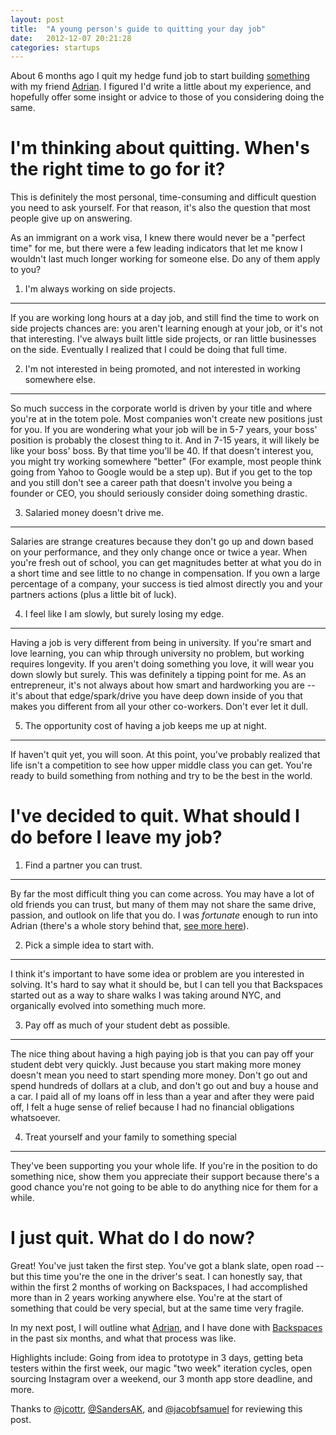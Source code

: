 ```yaml
---
layout: post
title:  "A young person's guide to quitting your day job"
date:   2012-12-07 20:21:28
categories: startups
---
```


About 6 months ago I quit my hedge fund job to start building <a href="http://backspac.es" target="_blank">something</a> with my friend <a href="http://twitter.com/SandersAK">Adrian</a>. I figured I'd write a little about my experience, and hopefully offer some insight or advice to those of you considering doing the same.

I'm thinking about quitting. When's the right time to go for it?
=================================================================

This is definitely the most personal, time-consuming and difficult question you need to ask yourself. For that reason, it's also the question that most people give up on answering.

As an immigrant on a work visa, I knew there would never be a "perfect time" for me, but there were a few leading indicators that let me know I wouldn't last much longer working for someone else. Do any of them apply to you?
  
1) I'm always working on side projects.
----------------------------------------

If you are working long hours at a day job, and still find the time to work on side projects chances are: you aren't learning enough at your job, or it's not that interesting. I've always built little side projects, or ran little businesses on the side. Eventually I realized that I could be doing that full time.

2) I'm not interested in being promoted, and not interested in working somewhere else.
---------------------------------------------------------------------------------------

So much success in the corporate world is driven by your title and where you're at in the totem pole. Most companies won't create new positions just for you. If you are wondering what your job will be in 5-7 years, your boss' position is probably the closest thing to it. And in 7-15 years, it will likely be like your boss' boss. By that time you'll be 40. If that doesn't interest you, you might try working somewhere "better" (For example, most people think going from Yahoo to Google would be a step up). But if you get to the top and you still don't see a career path that doesn't involve you being a founder or CEO, you should seriously consider doing something drastic.

3) Salaried money doesn't drive me.
-----------------------------------

Salaries are strange creatures because they don't go up and down based on your performance, and they only change once or twice a year. When you're fresh out of school, you can get magnitudes better at what you do in a short time and see little to no change in compensation. If you own a large percentage of a company, your success is tied almost directly you and your partners actions (plus a little bit of luck).

4) I feel like I am slowly, but surely losing my edge.
--------------------------------------------------------

Having a job is very different from being in university. If you're smart and love learning, you can whip through university no problem, but working requires longevity. If you aren't doing something you love, it will wear you down slowly but surely. This was definitely a tipping point for me. As an entrepreneur, it's not always about how smart and hardworking you are -- it's about that edge/spark/drive you have deep down inside of you that makes you different from all your other co-workers. Don't ever let it dull.

5) The opportunity cost of having a job keeps me up at night.
--------------------------------------------------------------

If haven't quit yet, you will soon. At this point, you've probably realized that life isn't a competition to see how upper middle class you can get. You're ready to build something from nothing and try to be the best in the world.

I've decided to quit. What should I do before I leave my job?
==============================================================

1) Find a partner you can trust.
---------------------------------

By far the most difficult thing you can come across. You may have a lot of old friends you can trust, but many of them may not share the same drive, passion, and outlook on life that you do. I was <em>fortunate</em> enough to run into Adrian (there's a whole story behind that, <a href="http://techcrunch.com/2011/06/03/venture-crapital-lets-you-play-the-tech-bubble-as-a-video-game/">see more here</a>).

2) Pick a simple idea to start with.
-------------------------------------

I think it's important to have some idea or problem are you interested in solving. It's hard to say what it should be, but I can tell you that Backspaces started out as a way to share walks I was taking around NYC, and organically evolved into something much more.

3) Pay off as much of your student debt as possible.
-----------------------------------------------------

The nice thing about having a high paying job is that you can pay off your student debt very quickly. Just because you start making more money doesn't mean you need to start spending more money. Don't go out and spend hundreds of dollars at a club, and don't go out and buy a house and a car. I paid all of my loans off in less than a year and after they were paid off, I felt a huge sense of relief because I had no financial obligations whatsoever.

4) Treat yourself and your family to something special
-------------------------------------------------------

They've been supporting you your whole life. If you're in the position to do something nice, show them you appreciate their support because there's a good chance you're not going to be able to do anything nice for them for a while.

I just quit. What do I do now?
================================

Great! You've just taken the first step. You've got a blank slate, open road -- but this time you're the one in the driver's seat. I can honestly say, that within the first 2 months of working on Backspaces, I had accomplished more than in 2 years working anywhere else. You're at the start of something that could be very special, but at the same time very fragile.
  
In my next post, I will outline what <a href="http://backspac.es/SandersAK">Adrian</a>, and I have done with <a href="http://www.backspac.es">Backspaces</a> in the past six months, and what that process was like.
  
Highlights include: Going from idea to prototype in 3 days, getting beta testers within the first week, our magic "two week" iteration cycles, open sourcing Instagram over a weekend, our 3 month app store deadline, and more.

Thanks to <a href="http://twitter.com/jcottr">@jcottr</a>, <a href="http://twitter.com/SandersAK">@SandersAK</a>, and <a href="http://twitter.com/jacobfsamuel">@jacobfsamuel</a> for reviewing this post.